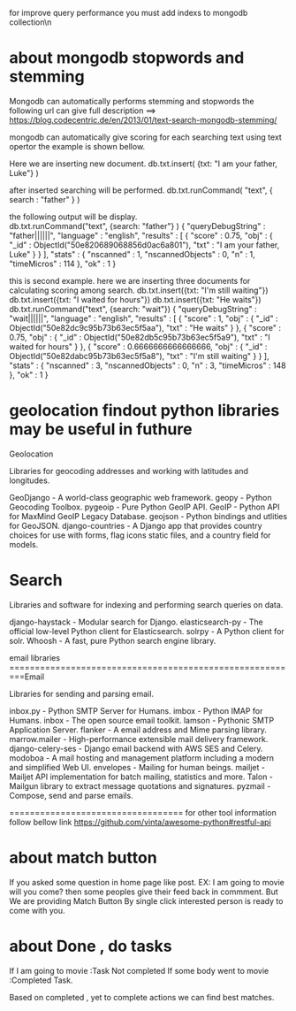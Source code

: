 for improve query performance you must add indexs to mongodb collection\n

about mongodb stopwords and stemming
===================================	

Mongodb can automatically performs stemming and stopwords
the following url can give full description 
==> https://blog.codecentric.de/en/2013/01/text-search-mongodb-stemming/ 

mongodb can automatically give scoring for each searching text using text opertor the example is shown bellow.	

Here we are inserting new document.	
	db.txt.insert( {txt: "I am your father, Luke"} )

after inserted searching will be performed.	
	db.txt.runCommand( "text", { search : "father" } )	

the following output will be display.	
db.txt.runCommand("text", {search: "father"} ) 
{
        "queryDebugString" : "father||||||",
        "language" : "english",
        "results" : [
                {
                        "score" : 0.75, 
                        "obj" : {
                                "_id" : ObjectId("50e820689068856d0ac6a801"),
                                "txt" : "I am your father, Luke"
                        }
                }
        ],
        "stats" : {
                "nscanned" : 1,
                "nscannedObjects" : 0,
                "n" : 1,
                "timeMicros" : 114
        },
        "ok" : 1
}

this is second example. here we are inserting three documents for calculating scoring among search.
	db.txt.insert({txt: "I'm still waiting"})
	db.txt.insert({txt: "I waited for hours"})
	db.txt.insert({txt: "He waits"})
	db.txt.runCommand("text", {search: "wait"})
	{
		    "queryDebugString" : "wait||||||",
		    "language" : "english",
		    "results" : [
		            {
		                    "score" : 1,
		                    "obj" : {
		                            "_id" : ObjectId("50e82dc9c95b73b63ec5f5aa"),
		                            "txt" : "He waits"
		                    }
		            },
		            {
		                    "score" : 0.75,
		                    "obj" : {
		                            "_id" : ObjectId("50e82db5c95b73b63ec5f5a9"),
		                            "txt" : "I waited for hours"
		                    }
		            },
		            {
		                    "score" : 0.6666666666666666,
		                    "obj" : {
		                            "_id" : ObjectId("50e82dabc95b73b63ec5f5a8"),
		                            "txt" : "I'm still waiting"
		                    }
		            }
		    ],
		    "stats" : {
		            "nscanned" : 3,
		            "nscannedObjects" : 0,
		            "n" : 3,
		            "timeMicros" : 148
		    },
		    "ok" : 1
	}

geolocation findout python libraries may be useful in futhure
==============================================================

Geolocation

Libraries for geocoding addresses and working with latitudes and longitudes.

GeoDjango - A world-class geographic web framework.
geopy - Python Geocoding Toolbox.
pygeoip - Pure Python GeoIP API.
GeoIP - Python API for MaxMind GeoIP Legacy Database.
geojson - Python bindings and utlities for GeoJSON.
django-countries - A Django app that provides country choices for use with forms, flag icons static files, and a country field for models.



Search
========================================================================
Libraries and software for indexing and performing search queries on data.

django-haystack - Modular search for Django.
elasticsearch-py - The official low-level Python client for Elasticsearch.
solrpy - A Python client for solr.
Whoosh - A fast, pure Python search engine library.


email libraries
=========================================================Email

Libraries for sending and parsing email.

inbox.py - Python SMTP Server for Humans.
imbox - Python IMAP for Humans.
inbox - The open source email toolkit.
lamson - Pythonic SMTP Application Server.
flanker - A email address and Mime parsing library.
marrow.mailer - High-performance extensible mail delivery framework.
django-celery-ses - Django email backend with AWS SES and Celery.
modoboa - A mail hosting and management platform including a modern and simplified Web UI.
envelopes - Mailing for human beings.
mailjet - Mailjet API implementation for batch mailing, statistics and more.
Talon - Mailgun library to extract message quotations and signatures.
pyzmail - Compose, send and parse emails.


==================================
for other tool information follow bellow link
https://github.com/vinta/awesome-python#restful-api


about match button 
==================================
If you asked some question in home page like post.
EX: I am going to movie will you come?
	then some peoples give their feed back in commment.
	But We are providing Match Button By single click interested person is ready to come with you.
	
about Done , do tasks
==================================
If I am going to movie 		:Task Not completed
If some body went to movie	:Completed Task.

Based on completed , yet to complete actions we can find best matches.


